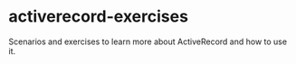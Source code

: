 # activerecord-exercises
Scenarios and exercises to learn more about ActiveRecord and how to use it.
